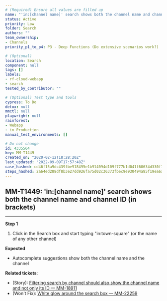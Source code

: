 ```yaml
---
# (Required) Ensure all values are filled up
name: "'in:[channel name]' search shows both the channel name and channel ID (in brackets)"
status: Active
priority: Low
folder: Search
authors: ""
team_ownership:
- Channels
priority_p1_to_p4: P3 - Deep Functions (Do extensive scenarios work?)

# (Optional)
location: Search
component: null
tags: []
labels:
- rf-cloud-webapp
- search
tested_by_contributor: ""

# (Optional) Test type and tools
cypress: To Do
detox: null
mmctl: null
playwright: null
rainforest:
- Webapp
- in Production
manual_test_environments: []

# Do not change
id: 4335564
key: MM-T1449
created_on: "2020-02-12T18:28:20Z"
last_updated: "2022-09-09T17:57:48Z"
case_hashed: cd46f15a9dc439fbe918495e1b914094d109f777b1d041f60634d330f18735a6a8205edad0904ecc652f5082f2e312f3
steps_hashed: 2a64ed288df8b3e27dd926fa75d02c36373fbec9e930494a85f19ea6a7265e07b402cd035e945de43de7359736b57097
---
```


<!-- (Auto-generated) Based on frontmatter's "key" and "name" -->

## MM-T1449: 'in:[channel name]' search shows both the channel name and channel ID (in brackets)

---

**Step 1**

1. Click in the Search box and start typing "in:town-square" (or the name of any other channel)

**Expected**

- Autocomplete suggestions show both the channel name and the channel

**Related tickets**:

- (Story): [Filtering search by channel should also show the channel name and not only its ID — MM-18911](https://mattermost.atlassian.net/browse/MM-18911)
- (Won't Fix): [White glow around the search box — MM-22259](https://mattermost.atlassian.net/browse/MM-22259)
